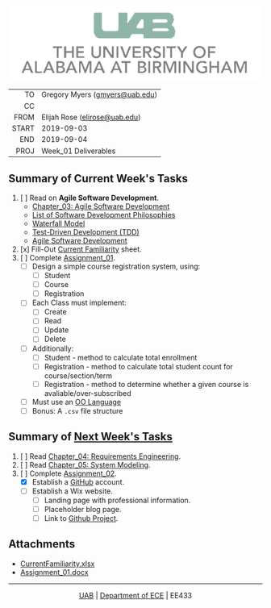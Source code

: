 [![UAB Logo][UABLogo]][UABHome]

|       |                                |
| ----: | ------------------------------ |
|    TO | Gregory Myers (gmyers@uab.edu) |
|    CC |                                |
|  FROM | Elijah Rose (elirose@uab.edu)  |
| START | 2019-09-03                     |
|   END | 2019-09-04                     |
|  PROJ | Week_01 Deliverables           |

## Summary of Current Week's Tasks
1. [ ] Read on **Agile Software Development**. 
   * [Chapter_03: Agile Software Development][Sommerville_03]
   * [List of Software Development Philosophies][philo]
   * [Waterfall Model][waterfall]
   * [Test-Driven Development (TDD)][tdd]
   * [Agile Software Development][asd]
2. [x] Fill-Out [Current Familiarity](CurrentFamiliarity.xlsx) sheet.
3. [ ] Complete [Assignment_01][as1].
   - [ ] Design a simple course registration system, using:
     - [ ] Student
     - [ ] Course
     - [ ] Registration
   - [ ] Each Class must implement:
     - [ ] Create
     - [ ] Read
     - [ ] Update
     - [ ] Delete
   - [ ] Additionally:
     - [ ] Student - method to calculate total enrollment
     - [ ] Registration - method to calculate total student count for course/section/term
     - [ ] Registration - method to determine whether a given course is avaliable/over-subscribed
   - [ ] Must use an [OO Language][oo]
   - [ ] Bonus: A `.csv` file structure

## Summary of [Next Week's Tasks][nextWeek]
1. [ ] Read [Chapter_04: Requirements Engineering][Sommerville_04].
2. [ ] Read [Chapter_05: System Modeling][Sommerville_05].
3. [ ] Complete [Assignment_02][as2].
   - [x] Establish a [GitHub][GHMain] account.
   - [ ] Establish a Wix website.
      - [ ] Landing page with professional information.
      - [ ] Placeholder blog page.
      - [ ] Link to [Github Project][GHProj].

## Attachments
* [CurrentFamiliarity.xlsx][currFam]
* [Assignment_01.docx][as1]

---

<footer style="text-align: center;">
<a href="https://www.uab.edu/home/">UAB</a> | 
<a href="https://www.uab.edu/engineering/ece/">Department of ECE<a> | EE433
</footer>

<!-- COMMON -->
[UABHome]: https://www.uab.edu/home/
[UABLogo]: ../Resources/UABLogoTrans.png
[nextWeek]: ../W02/Week_02_Status_Report.md

<!-- DOCUMENTS -->
[currFam]: CurrentFamiliarity.xlsx
[as1]: Assignment_01.docx
[as2]: ../W02/Assignment_02.docx

<!-- TEXTBOOK -->
<!-- ../Resources/SET_Sommerville.pdf -->
[Sommerville_03]: http://iips.icci.edu.iq/images/exam/Software-Engineering-9th-Edition-by-Ian-Sommerville.pdf#page=73
[Sommerville_04]: http://iips.icci.edu.iq/images/exam/Software-Engineering-9th-Edition-by-Ian-Sommerville.pdf#page=99
[Sommerville_05]: http://iips.icci.edu.iq/images/exam/Software-Engineering-9th-Edition-by-Ian-Sommerville.pdf#page=135

<!-- WEB -->
[philo]: https://en.wikipedia.org/wiki/List_of_software_development_philosophies
[waterfall]: https://en.wikipedia.org/wiki/Waterfall_model
[tdd]: https://en.wikipedia.org/wiki/Test-driven_development
[asd]: https://en.wikipedia.org/wiki/Agile_software_development
[GHMain]: https://github.com/Seraphendipity
[GHProj]: https://github.com/Seraphendipity/CocoaRose
[oo]: https://en.wikipedia.org/wiki/Object-oriented_programming